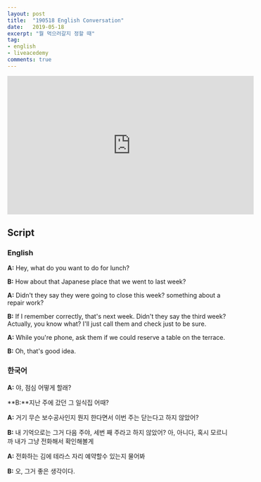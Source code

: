 ```yaml
---
layout: post
title:  "190518 English Conversation"
date:   2019-05-18
excerpt: "뭘 먹으러갈지 정할 때"
tag:
- english
- liveacedemy
comments: true
---
```


<iframe width="560" height="315" src="https://www.youtube.com/embed/68z7Q1GbG-I" frameborder="0" allow="accelerometer; autoplay; encrypted-media; gyroscope; picture-in-picture" allowfullscreen></iframe>

## Script

### English

**A:** Hey, what do you want to do for lunch?

**B:** How about that Japanese place that we went to last week?

**A:** Didn't they say they were going to close this week? something about a repair work?

**B:** If I remember correctly, that's next week. Didn't they say the third week? Actually, you know what? I'll just call them and check just to be sure.

**A:** While you're phone, ask them if we could reserve a table on the terrace.

**B:** Oh, that's good idea.

### 한국어

**A:** 야, 점심 어떻게 할래?

**B:**지난 주에 갔던 그 일식집 어때?

**A:** 거기 무슨 보수공사인지 뭔지 한다면서 이번 주는 닫는다고 하지 않았어?

**B:** 내 기억으로는 그거 다음 주야, 세번 째 주라고 하지 않았어? 아, 아니다, 혹시 모르니까 내가 그냥 전화해서 확인해볼게

**A:** 전화하는 김에 테라스 자리 예약할수 있는지 물어봐

**B:** 오, 그거 좋은 생각이다.